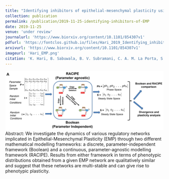 ```yaml
---
title: "Identifying inhibitors of epithelial-mesenchymal plasticity using a network topology based approach"
collection: publication
permalink: /publication/2019-11-25-identifying-inhibitors-of-EMP
date: 2019-11-25
venue: 'under review'
journalurl: 'https://www.biorxiv.org/content/10.1101/854307v1'
pdfurl: 'https://fontclos.github.io/files/Hari_2019_Identifying_inhibitors_of_EMP.pdf'
arxivurl: 'https://www.biorxiv.org/content/10.1101/854307v1'
imageurl: 'Hari_EMP.png'
citation: 'K. Hari, B. Sabuwala, B. V. Subramani, C. A. M. La Porta, S. Zapperi, F. Font-Clos, M. K. Jolly, Identifying inhibitors of epithelial-mesenchymal plasticity using a network topology based approach, biorXiv:854307'
---
```

![image](/images/Hari_EMP.png)  
Abstract: We investigate the dynamics of various regulatory networks implicated in Epithelial-Mesenchymal Plasticity (EMP) through  two different mathematical modelling frameworks: a discrete, parameter-independent framework (Boolean) and a continuous, parameter-agnostic modelling framework (RACIPE). Results from either framework in terms of phenotypic distributions obtained from a given EMP network are qualitatively similar and suggest that these networks are multi-stable and can give rise to phenotypic plasticity.
